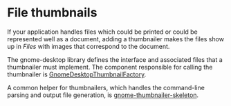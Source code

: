 # File thumbnails

If your application handles files which could be printed or could be
represented well as a document, adding a thumbnailer makes the files
show up in *Files* with images that correspond to the document.

The gnome-desktop library defines the interface and associated files
that a thumbnailer must implement. The component responsible for calling
the thumbnailer is
[GnomeDesktopThumbnailFactory](https://developer.gnome.org/gnome-desktop3/stable/GnomeDesktopThumbnailFactory.html).

A common helper for thumbnailers, which handles the command-line parsing
and output file generation, is
[gnome-thumbnailer-skeleton](https://github.com/hadess/gnome-thumbnailer-skeleton).
